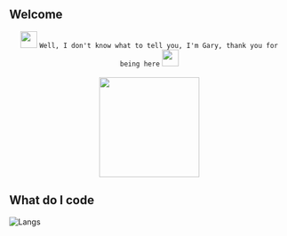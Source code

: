 ## Welcome 
<div align="center">
  <img height="30em" src="https://camo.githubusercontent.com/128842e1812bfaf3d42a421a0ce6f43e57563d107fdb5b314b62c4618a482a1f/68747470733a2f2f63646e2e646973636f72646170702e636f6d2f656d6f6a69732f3836323930303136383135323138363839312e6769663f763d31" /> <code>Well, I don't know what to tell you, I'm Gary, thank you for being here</code> <img height="30em" src="https://camo.githubusercontent.com/128842e1812bfaf3d42a421a0ce6f43e57563d107fdb5b314b62c4618a482a1f/68747470733a2f2f63646e2e646973636f72646170702e636f6d2f656d6f6a69732f3836323930303136383135323138363839312e6769663f763d31" /> 
  <br>
  <br>
  <img height="180em" src="https://github-readme-stats.vercel.app/api?username=GaryCraft&show_icons=true&hide_border=true&count_private=true&include_all_commits=true&bg_color=45,8233ff,71e6ba&title_color=fff&text_color=fff&" />
  

</div>

## What do I code

![Langs](https://github-readme-stats.vercel.app/api/top-langs/?username=GaryCraft&langs_count=10&layout=compact&bg_color=-45,8233ff,71e6ba&title_color=fff&text_color=fff)
<!--
**GaryCraft/GaryCraft** is a ✨ _special_ ✨ repository because its `README.md` (this file) appears on your GitHub profile.

Here are some ideas to get you started:

- 🔭 I’m currently working on ...
- 🌱 I’m currently learning ...
- 👯 I’m looking to collaborate on ...
- 🤔 I’m looking for help with ...
- 💬 Ask me about ...
- 📫 How to reach me: ...
- 😄 Pronouns: ...
- ⚡ Fun fact: ...
-->
